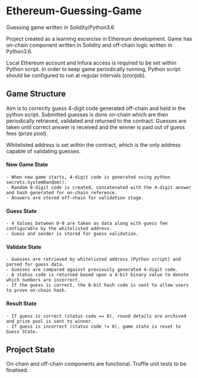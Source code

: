 # Ethereum-Guessing-Game
Guessing game written in Solidity/Python3.6

Project created as a learning excercise in Ethereum development. Game has on-chain component written in Solidity and off-chain logic written in Python3.6.

Local Ethereum account and Infura access is required to be set within Python script. In order to keep game periodically running, Python script should be configured to run at
regular intervals (cronjob).

## Game Structure
Aim is to correctly guess 4-digit code generated off-chain and held in the python script. Submitted guesses is done on-chain which are then periodically retrieved, validated
and returned to the contract. Guesses are taken until correct answer is received and the winner is paid out of guess fees (prize pool).

Whitelisted address is set within the contract, which is the only address capable of validating guesses.

#### New Game State
	- When new game starts, 4-digit code is generated using python secrets.SystemRandom(). 
	- Random 8-digit code is created, concatenated with the 4-digit answer and hash generated for on-chain reference.
	- Answers are stored off-chain for validation stage.
	
#### Guess State
	- 4 Values between 0-9 are taken as data along with guess fee configurable by the whitelisted address.
	- Guess and sender is stored for guess validation.
	
#### Validate State
	- Guesses are retrieved by whitelisted address (Python script) and parsed for guess data. 
	- Guesses are compared against previously generated 4-digit code. 
	- A status code is returned based upon a 4-bit binary value to denote which numbers are incorrect.
	- If the guess is correct, the 8-bit hash code is sent to allow users to prove on-chain hash.
	
#### Result State
	- If guess is correct (status code == 0), round details are archived and prize pool is sent to winner.
	- If guess is incorrect (status code != 0), game state is reset to Guess State.


## Project State
On-chain and off-chain components are functional. Truffle unit tests to be finalised.